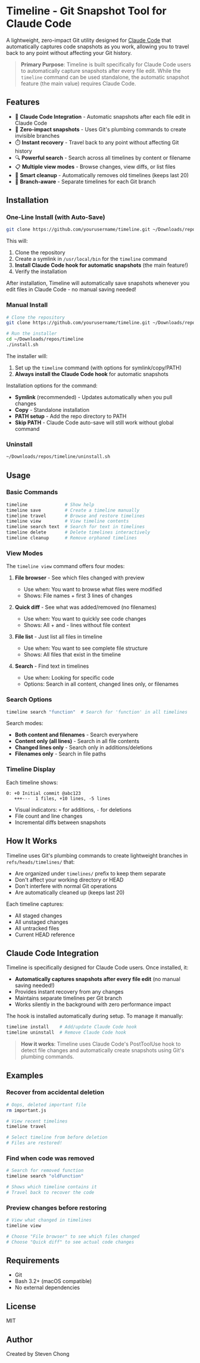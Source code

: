 # Timeline - Git Snapshot Tool for Claude Code

A lightweight, zero-impact Git utility designed for [Claude Code](https://claude.ai/code) that automatically captures code snapshots as you work, allowing you to travel back to any point without affecting your Git history.

> **Primary Purpose**: Timeline is built specifically for Claude Code users to automatically capture snapshots after every file edit. While the `timeline` command can be used standalone, the automatic snapshot feature (the main value) requires Claude Code.

## Features

- 🤖 **Claude Code Integration** - Automatic snapshots after each file edit in Claude Code
- 🚀 **Zero-impact snapshots** - Uses Git's plumbing commands to create invisible branches
- ⏱️ **Instant recovery** - Travel back to any point without affecting Git history
- 🔍 **Powerful search** - Search across all timelines by content or filename
- 📋 **Multiple view modes** - Browse changes, view diffs, or list files
- 🧹 **Smart cleanup** - Automatically removes old timelines (keeps last 20)
- 🎯 **Branch-aware** - Separate timelines for each Git branch

## Installation

### One-Line Install (with Auto-Save)

```bash
git clone https://github.com/yourusername/timeline.git ~/Downloads/repos/timeline && cd ~/Downloads/repos/timeline && ./install.sh
```

This will:
1. Clone the repository
2. Create a symlink in `/usr/local/bin` for the `timeline` command
3. **Install Claude Code hook for automatic snapshots** (the main feature!)
4. Verify the installation

After installation, Timeline will automatically save snapshots whenever you edit files in Claude Code - no manual saving needed!

### Manual Install

```bash
# Clone the repository
git clone https://github.com/yourusername/timeline.git ~/Downloads/repos/timeline

# Run the installer
cd ~/Downloads/repos/timeline
./install.sh
```

The installer will:
1. Set up the `timeline` command (with options for symlink/copy/PATH)
2. **Always install the Claude Code hook** for automatic snapshots

Installation options for the command:
- **Symlink** (recommended) - Updates automatically when you pull changes
- **Copy** - Standalone installation
- **PATH setup** - Add the repo directory to PATH
- **Skip PATH** - Claude Code auto-save will still work without global command

### Uninstall

```bash
~/Downloads/repos/timeline/uninstall.sh
```

## Usage

### Basic Commands

```bash
timeline              # Show help
timeline save         # Create a timeline manually
timeline travel       # Browse and restore timelines
timeline view         # View timeline contents
timeline search text  # Search for text in timelines
timeline delete       # Delete timelines interactively
timeline cleanup      # Remove orphaned timelines
```

### View Modes

The `timeline view` command offers four modes:

1. **File browser** - See which files changed with preview
   - Use when: You want to browse what files were modified
   - Shows: File names + first 3 lines of changes

2. **Quick diff** - See what was added/removed (no filenames)
   - Use when: You want to quickly see code changes
   - Shows: All + and - lines without file context

3. **File list** - Just list all files in timeline
   - Use when: You want to see complete file structure
   - Shows: All files that exist in the timeline

4. **Search** - Find text in timelines
   - Use when: Looking for specific code
   - Options: Search in all content, changed lines only, or filenames

### Search Options

```bash
timeline search "function"  # Search for 'function' in all timelines
```

Search modes:
- **Both content and filenames** - Search everywhere
- **Content only (all lines)** - Search in all file contents
- **Changed lines only** - Search only in additions/deletions
- **Filenames only** - Search in file paths

### Timeline Display

Each timeline shows:
```
0: +0 Initial commit @abc123
   +++---  1 files, +10 lines, -5 lines
```

- Visual indicators: `+` for additions, `-` for deletions
- File count and line changes
- Incremental diffs between snapshots

## How It Works

Timeline uses Git's plumbing commands to create lightweight branches in `refs/heads/timelines/` that:
- Are organized under `timelines/` prefix to keep them separate
- Don't affect your working directory or HEAD
- Don't interfere with normal Git operations
- Are automatically cleaned up (keeps last 20)

Each timeline captures:
- All staged changes
- All unstaged changes
- All untracked files
- Current HEAD reference

## Claude Code Integration

Timeline is specifically designed for Claude Code users. Once installed, it:
- **Automatically captures snapshots after every file edit** (no manual saving needed!)
- Provides instant recovery from any changes
- Maintains separate timelines per Git branch
- Works silently in the background with zero performance impact

The hook is installed automatically during setup. To manage it manually:
```bash
timeline install    # Add/update Claude Code hook
timeline uninstall  # Remove Claude Code hook
```

> **How it works**: Timeline uses Claude Code's PostToolUse hook to detect file changes and automatically create snapshots using Git's plumbing commands.

## Examples

### Recover from accidental deletion
```bash
# Oops, deleted important file
rm important.js

# View recent timelines
timeline travel

# Select timeline from before deletion
# Files are restored!
```

### Find when code was removed
```bash
# Search for removed function
timeline search "oldFunction"

# Shows which timeline contains it
# Travel back to recover the code
```

### Preview changes before restoring
```bash
# View what changed in timelines
timeline view

# Choose "File browser" to see which files changed
# Choose "Quick diff" to see actual code changes
```

## Requirements

- Git
- Bash 3.2+ (macOS compatible)
- No external dependencies

## License

MIT

## Author

Created by Steven Chong